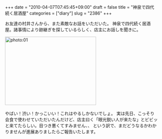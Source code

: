 +++
date = "2010-04-07T07:45:45+09:00"
draft = false
title = "神泉で四代続く居酒屋"
categories = ["diary"]
slug = "2386"
+++

お友達の村井さんから、また素敵なお話をいただいた。
神泉で四代続く居酒屋。諸事情により跡継ぎを探しているらしく、店主にお話しを聞きに。
<div align="left"><a href="/images/ameblo/blog_import_4f7a386427776.jpg"><img src="/images/ameblo/blog_import_4f7a386427776.jpg" alt="photo:01" width="300" height="225" border="0" /></a></div><br clear="all" />
やばい！渋い！かっこいい！これはやるしかないでしょ。
実は先日、こっそり会食で使わせていただいたんだけど、店主曰く「眼光鋭い人が来たな」とビビッと来てたらしい。目つき悪くてすみません、、
という訳で、まだどうなるかわかりませんが進展ありましたらご報告いたします。

